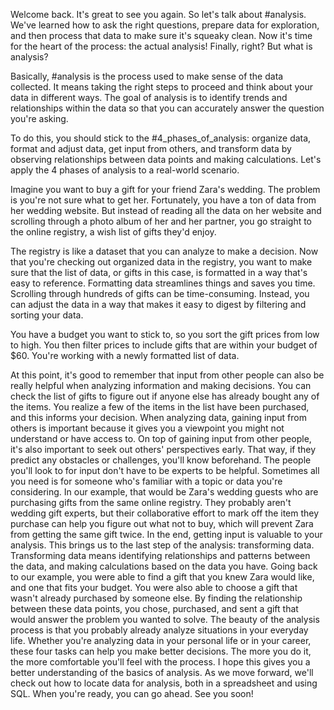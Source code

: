 
Welcome back. It's great to see you again. So let's talk about #analysis. We've learned how to ask the right questions, prepare data for exploration, and then process that data to make sure it's squeaky clean. Now it's time for the heart of the process: the actual analysis! Finally, right? But what is analysis? 

Basically, #analysis is the process used to make sense of the data collected. It means taking the right steps to proceed and think about your data in different ways. The goal of analysis is to identify trends and relationships within the data so that you can accurately answer the question you're asking. 

To do this, you should stick to the #4_phases_of_analysis: organize data, format and adjust data, get input from others, and transform data by observing relationships between data points and making calculations. Let's apply the 4 phases of analysis to a real-world scenario. 

Imagine you want to buy a gift for your friend Zara's wedding. The problem is you're not sure what to get her. Fortunately, you have a ton of data from her wedding website. But instead of reading all the data on her website and scrolling through a photo album of her and her partner, you go straight to the online registry, a wish list of gifts they'd enjoy. 

The registry is like a dataset that you can analyze to make a decision. Now that you're checking out organized data in the registry, you want to make sure that the list of data, or gifts in this case, is formatted in a way that's easy to reference. Formatting data streamlines things and saves you time. Scrolling through hundreds of gifts can be time-consuming. Instead, you can adjust the data in a way that makes it easy to digest by filtering and sorting your data. 

You have a budget you want to stick to, so you sort the gift prices from low to high. You then filter prices to include gifts that are within your budget of $60. You're working with a newly formatted list of data. 

At this point, it's good to remember that input from other people can also be really helpful when analyzing information and making decisions. You can check the list of gifts to figure out if anyone else has already bought any of the items. You realize a few of the items in the list have been purchased, and this informs your decision. When analyzing data, gaining input from others is important because it gives you a viewpoint you might not understand or have access to. On top of gaining input from other people, it's also important to seek out others' perspectives early. That way, if they predict any obstacles or challenges, you'll know beforehand. The people you'll look to for input don't have to be experts to be helpful. Sometimes all you need is for someone who's familiar with a topic or data you're considering. In our example, that would be Zara's wedding guests who are purchasing gifts from the same online registry. They probably aren't wedding gift experts, but their collaborative effort to mark off the item they purchase can help you figure out what not to buy, which will prevent Zara from getting the same gift twice. In the end, getting input is valuable to your analysis. This brings us to the last step of the analysis: transforming data. Transforming data means identifying relationships and patterns between the data, and making calculations based on the data you have. Going back to our example, you were able to find a gift that you knew Zara would like, and one that fits your budget. You were also able to choose a gift that wasn't already purchased by someone else. By finding the relationship between these data points, you chose, purchased, and sent a gift that would answer the problem you wanted to solve. The beauty of the analysis process is that you probably already analyze situations in your everyday life. Whether you're analyzing data in your personal life or in your career, these four tasks can help you make better decisions. The more you do it, the more comfortable you'll feel with the process. I hope this gives you a better understanding of the basics of analysis. As we move forward, we'll check out how to locate data for analysis, both in a spreadsheet and using SQL. When you're ready, you can go ahead. See you soon!